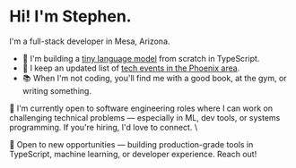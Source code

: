 # Hi! I'm Stephen.

I'm a full-stack developer in Mesa, Arizona.

- 🤖 I'm building a [tiny language model](https://github.com/stephengroe/little-language-model) from scratch in TypeScript.
- 🌵 I keep an updated list of [tech events in the Phoenix area](https://github.com/stephengroe/phx-tech-events).
- 📚 When I'm not coding, you'll find me with a good book, at the gym, or writing something.


👋 I'm currently open to software engineering roles where I can work on challenging technical problems — especially in ML, dev tools, or systems programming. If you're hiring, I'd love to connect.
\

💼 Open to new opportunities — building production-grade tools in TypeScript, machine learning, or developer experience. Reach out!